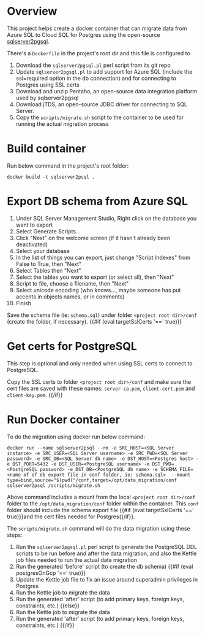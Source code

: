 # Overview

This project helps create a docker container that can migrate data from Azure SQL to Cloud SQL for Postgres using the open-source [sqlserver2pgsql](https://github.com/dalibo/sqlserver2pgsql).

There's a `Dockerfile` in the project's root dir and this file is configured to  
1. Download the `sqlserver2pgsql.pl` perl script from its git repo
2. Update `sqlserver2pgsql.pl` to add support for Azure SQL (include the ssl=required option in the db connection) and for connecting to Postgres using SSL certs
3. Download and unzip Pentaho, an open-source data integration platform used by sqlserver2pgsql
4. Download jTDS, an open-source JDBC driver for connecting to SQL Server. 
5. Copy the `scripts/migrate.sh` script to the container to be used for running the actual migration process


# Build container
Run below command in the project's root folder:

```
docker build -t sqlserver2psql .
```

# Export DB schema from Azure SQL
1. Under SQL Server Management Studio, Right click on the database you want to export
2. Select Generate Scripts...
3. Click "Next" on the welcome screen (if it hasn't already been deactivated)
4. Select your database
5. In the list of things you can export, just change "Script Indexes" from False to True, then "Next"
6. Select Tables then "Next"
7. Select the tables you want to export (or select all), then "Next"
8. Script to file, choose a filename, then "Next"
9. Select unicode encoding (who knows…, maybe someone has put accents in objects names, or in comments)
10. Finish

Save the schema file (ie: `schema.sql`) under folder `<project root dir>/conf` (create the folder, if necessary).
{{#if (eval targetSslCerts '==' true)}}

# Get certs for PostgreSQL

This step is optional and only needed when using SSL certs to connect to PostgreSQL.

Copy the SSL certs to folder `<project root dir>/conf` and make sure the cert files are saved with these names: `server-ca.pem`, `client-cert.pem` and `client-key.pem`.
{{/if}}

# Run Docker container
To do the migration using docker run below command:

```
docker run --name sqlserver2psql --rm -e SRC_HOST=<SQL Server instance> -e SRC_USER=<SQL Server username> -e SRC_PWD=<SQL Server password> -e SRC_DB=<SQL Server db name> -e DST_HOST=<Postgres host> -e DST_PORT=5432 -e DST_USER=<PostgreSQL username> -e DST_PWD=<PostgreSQL password> -e DST_DB=<PostgreSQL db name> -e SCHEMA_FILE=<name of of db export file in conf folder, ie: schema.sql>  --mount type=bind,source="$(pwd)"/conf,target=/opt/data_migration/conf sqlserver2psql /scripts/migrate.sh
```

Above command includes a mount from the local `<project root dir>/conf` folder to the `/opt/data_migration/conf` folder within the container. This `conf` folder should include the schema export file {{#if (eval targetSslCerts '==' true)}}and the cert files needed for Postgres{{/if}}.
 
The `scripts/migrate.sh` command will do the data migration using these steps:
1. Run the `sqlserver2pgsql.pl` perl script to generate the PostgreSQL DDL scripts to be run before and after the data migration, and also the Kettle job files needed to run the actual data migration
2. Run the generated 'before' script (to create the db schema)
{{#if (eval postgresOnGcp '==' true)}}
3. Update the Kettle job file to fix an issue around superadmin privileges in Postgres
4. Run the Kettle job to migrate the data
5. Run the generated 'after' script (to add primary keys, foreign keys, constraints, etc.)
{{else}}
3. Run the Kettle job to migrate the data
4. Run the generated 'after' script (to add primary keys, foreign keys, constraints, etc.)
{{/if}}
